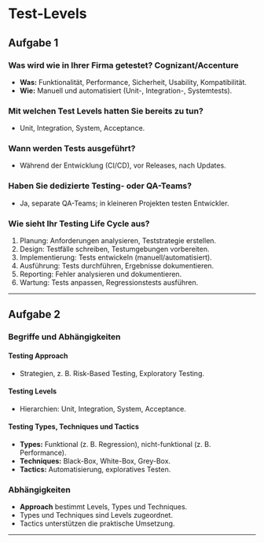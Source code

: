 # Test-Levels
## Aufgabe 1

### Was wird wie in Ihrer Firma getestet? Cognizant/Accenture
- **Was:** Funktionalität, Performance, Sicherheit, Usability, Kompatibilität.
- **Wie:** Manuell und automatisiert (Unit-, Integration-, Systemtests).

### Mit welchen Test Levels hatten Sie bereits zu tun?
- Unit, Integration, System, Acceptance.

### Wann werden Tests ausgeführt?
- Während der Entwicklung (CI/CD), vor Releases, nach Updates.

### Haben Sie dedizierte Testing- oder QA-Teams?
- Ja, separate QA-Teams; in kleineren Projekten testen Entwickler.

### Wie sieht Ihr Testing Life Cycle aus?
1. Planung: Anforderungen analysieren, Teststrategie erstellen.
2. Design: Testfälle schreiben, Testumgebungen vorbereiten.
3. Implementierung: Tests entwickeln (manuell/automatisiert).
4. Ausführung: Tests durchführen, Ergebnisse dokumentieren.
5. Reporting: Fehler analysieren und dokumentieren.
6. Wartung: Tests anpassen, Regressionstests ausführen.

---

## Aufgabe 2

### Begriffe und Abhängigkeiten

#### Testing Approach
- Strategien, z. B. Risk-Based Testing, Exploratory Testing.

#### Testing Levels
- Hierarchien: Unit, Integration, System, Acceptance.

#### Testing Types, Techniques und Tactics
- **Types:** Funktional (z. B. Regression), nicht-funktional (z. B. Performance).
- **Techniques:** Black-Box, White-Box, Grey-Box.
- **Tactics:** Automatisierung, exploratives Testen.

### Abhängigkeiten
- **Approach** bestimmt Levels, Types und Techniques.
- Types und Techniques sind Levels zugeordnet.
- Tactics unterstützen die praktische Umsetzung.

---
